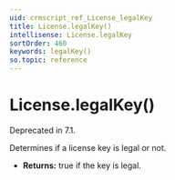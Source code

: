 ```yaml
---
uid: crmscript_ref_License_legalKey
title: License.legalKey()
intellisense: License.legalKey
sortOrder: 460
keywords: legalKey()
so.topic: reference
---
```


# License.legalKey()

Deprecated in 7.1.

Determines if a license key is legal or not.

* **Returns:** true if the key is legal.

